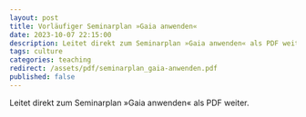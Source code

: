 ```yaml
---
layout: post
title: Vorläufiger Seminarplan »Gaia anwenden«
date: 2023-10-07 22:15:00
description: Leitet direkt zum Seminarplan »Gaia anwenden« als PDF weiter.
tags: culture
categories: teaching
redirect: /assets/pdf/seminarplan_gaia-anwenden.pdf
published: false
---
```


Leitet direkt zum Seminarplan »Gaia anwenden« als PDF weiter.
